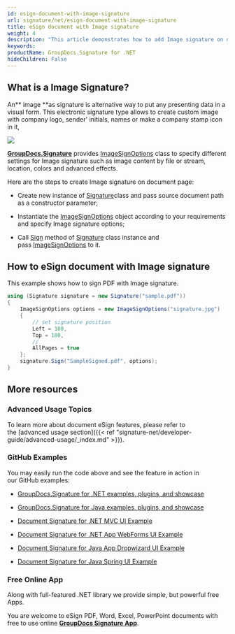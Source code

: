 ```yaml
---
id: esign-document-with-image-signature
url: signature/net/esign-document-with-image-signature
title: eSign document with Image signature
weight: 4
description: "This article demonstrates how to add Image signature on document page with GroupDocs.Signature."
keywords: 
productName: GroupDocs.Signature for .NET
hideChildren: False
---
```

## What is a Image Signature?

An** image **as signature is alternative way to put any presenting data in a visual form. This electronic signature type allows to create custom image with company logo, sender' initials, names or make a company stamp icon in it,  

![](https://wiki.lisbon.dynabic.com/download/attachments/29426679/image2020-2-12%2013%3A16%3A59.png?version=1&modificationDate=1581506221000&api=v2&effects=border-simple,shadow-kn)

  
[**GroupDocs.Signature**](https://products.groupdocs.com/signature/net) provides [ImageSignOptions](https://apireference.groupdocs.com/net/signature/groupdocs.signature.options/imagesignoptions) class to specify different settings for Image signature such as image content by file or stream, location, colors and advanced effects.

Here are the steps to create Image signature on document page:

*   Create new instance of [Signature](https://apireference.groupdocs.com/net/signature/groupdocs.signature/signature)class and pass source document path as a constructor parameter;
    
*   Instantiate the [ImageSignOptions](https://apireference.groupdocs.com/net/signature/groupdocs.signature.options/imagesignoptions) object according to your requirements and specify Image signature options;
    
*   Call [Sign](https://apireference.groupdocs.com/net/signature/groupdocs.signature/signature/methods/sign) method of [Signature](https://apireference.groupdocs.com/net/signature/groupdocs.signature/signature) class instance and pass [ImageSignOptions](https://apireference.groupdocs.com/net/signature/groupdocs.signature.options/imagesignoptions) to it.
    

## How to eSign document with Image signature

This example shows how to sign PDF with Image signature.

```csharp
using (Signature signature = new Signature("sample.pdf"))
{
    ImageSignOptions options = new ImageSignOptions("signature.jpg")
    {
        // set signature position
        Left = 100,
        Top = 100,
        //
        AllPages = true
    };
    signature.Sign("SampleSigned.pdf", options);
}
```

## More resources

### Advanced Usage Topics

To learn more about document eSign features, please refer to the [advanced usage section]({{< ref "signature-net/developer-guide/advanced-usage/_index.md" >}}).

### GitHub Examples 

You may easily run the code above and see the feature in action in our GitHub examples:

*   [GroupDocs.Signature for .NET examples, plugins, and showcase](https://github.com/groupdocs-signature/GroupDocs.Signature-for-.NET)
    
*   [GroupDocs.Signature for Java examples, plugins, and showcase](https://github.com/groupdocs-signature/GroupDocs.Signature-for-Java)
    
*   [Document Signature for .NET MVC UI Example](https://github.com/groupdocs-signature/GroupDocs.Signature-for-.NET-MVC) 
    
*   [Document Signature for .NET App WebForms UI Example](https://github.com/groupdocs-signature/GroupDocs.Signature-for-.NET-WebForms)
    
*   [Document Signature for Java App Dropwizard UI Example](https://github.com/groupdocs-signature/GroupDocs.Signature-for-Java-Dropwizard)
    
*   [Document Signature for Java Spring UI Example](https://github.com/groupdocs-signature/GroupDocs.Signature-for-Java-Spring)
    

### Free Online App 

Along with full-featured .NET library we provide simple, but powerful free Apps.

You are welcome to eSign PDF, Word, Excel, PowerPoint documents with free to use online **[GroupDocs Signature App](https://products.groupdocs.app/signature)**.
